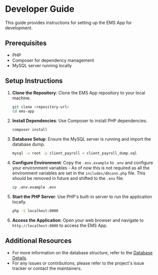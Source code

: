 # Developer Guide

This guide provides instructions for setting up the EMS App for development.

## Prerequisites

- PHP
- Composer for dependency management
- MySQL server running locally

## Setup Instructions

1. **Clone the Repository**: Clone the EMS App repository to your local machine.

   ```bash
   git clone <repository-url>
   cd ems-app
   ```

2. **Install Dependencies**: Use Composer to install PHP dependencies.

   ```bash
   composer install
   ```

3. **Database Setup**: Ensure the MySQL server is running and import the database dump.

   ```bash
   mysql -u root -p client_payroll < client_payroll_dump.sql
   ```

4. **Configure Environment**: Copy the `.env.example` to `.env` and configure your environment variables - As of now this is not required as all the environment variables are set in the `includes/dbconn.php` file. This should be removed in future and shifted to the `.env` file.

   ```bash
   cp .env.example .env
   ```

5. **Start the PHP Server**: Use PHP's built-in server to run the application locally.

   ```bash
   php -S localhost:8000
   ```

6. **Access the Application**: Open your web browser and navigate to `http://localhost:8000` to access the EMS App.

## Additional Resources

- For more information on the database structure, refer to the [Database Details](database_details.md).
- For any issues or contributions, please refer to the project's issue tracker or contact the maintainers.
